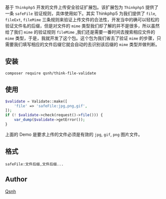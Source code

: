 基于 `Thinkphp5` 开发的文件上传安全验证扩展包。该扩展包为 `Thinkphp5` 提供了一条 `safeFile` 验证规则，具体使用如下。其实 Thinkphp5 为我们提供了 `file`, `fileExt`, `fileMime` 三条规则来验证上传文件的合法性，开发当中的确可以轻松的验证文件名的后缀，但是对文件的 `mime` 类型我们却了解的并不是很多，所以虽然给了我们 `mime` 的验证规则 `fileMime` ,我们还是需要一番时间去搜索相应文件的 `mime` 类型，于是，我就开发了这个包。这个包为我们省去了验证 `mime` 的步骤，只需要我们填写相应的文件后缀它就会自动的去识别该后缀的 `mime` 类型并做判断。

## 安装

```
composer require qsnh/think-file-validate
```

## 使用

```php
$validate = Validate::make([
    'file' => 'safeFile:jpg,png,gif',
]);
if (! $validate->check(request()->file())) {
    var_dump($validate->getError());
}
```

上面的 Demo 是要求上传的文件必须是有效的 `jpg`, `gif`, `png` 图片文件。

## 格式

```
safeFile:文件后缀,文件后缀...
```

## Author 

[Qsnh](https://github.com/Qsnh)